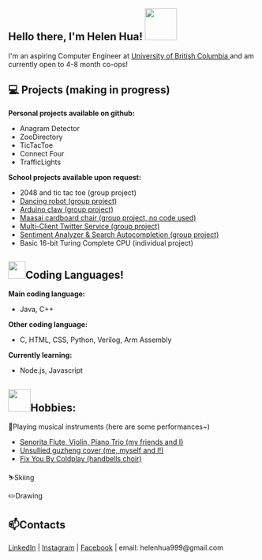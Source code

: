 <h2> Hello there, I'm Helen Hua! <img src="https://media.tenor.com/Wtn8qFUD9EIAAAAM/hello-wave.gif" width="65"></h2>

I'm an aspiring Computer Engineer at <a href="https://www.ubc.ca/">University of British Columbia </a> and am currently open to 4-8 month co-ops!

<h2> 💻 Projects (making in progress)</h2>

<b>Personal projects available on github:</b>

* Anagram Detector  
* ZooDirectory
* TicTacToe 
* Connect Four
* TrafficLights

<b>School projects available upon request:</b>

* 2048 and tic tac toe (group project)
* <a href="https://github.com/helenhua9600/Dancing-Robot"> Dancing robot (group project) </a>
* <a href="https://github.com/helenhua9600/Arduino-Claw"> Arduino claw (group project) </a>
* <a href="https://drive.google.com/file/d/1XMgLpLjlyYi9H2dq5SyU2drz8b6erJPX/view?usp=sharing"> Maasai cardboard chair (group project, no code used) </a>
* <a href="https://cpen221ubc.notion.site/Message-Queues-Pub-Sub-with-Twitter-c6656579f3794b268c74afcf0e9b4fe4"> Multi-Client Twitter Service (group project) </a>
* <a href="https://cpen221ubc.notion.site/n-grams-Autocompletion-and-Gender-Bias-a1354ae0091d4f5bac9aa6caa8310b51"> Sentiment Analyzer & Search Autocompletion (group project) </a>
* Basic 16-bit Turing Complete CPU (individual project)

<h2><img src="https://gifdb.com/images/thumbnail/bongo-cat-typing-f393t7cevkw08k3q.gif" width="35">Coding Languages!</h2>

<b> Main coding language: </b> 

* Java, C++

<b> Other coding language: </b>

* C, HTML, CSS, Python, Verilog, Arm Assembly

<b> Currently learning: </b>
* Node.js, Javascript

<h2><img src="https://i.pinimg.com/originals/e0/5e/61/e05e6141da33580ee2677ff7cbff7139.gif" width="45">Hobbies:</h2>

🎵Playing musical instruments (here are some performances~)
* <a href="https://drive.google.com/file/d/1drr6fn1aSTPCS7d_rdzhv7uKc68kl8WC/view?usp=sharing"> Senorita Flute, Violin, Piano Trio (my friends and I) </a>
* <a href="https://youtu.be/NfVrCQcJQHc"> Unsullied guzheng cover (me, myself and I!)</a>
* <a href="https://drive.google.com/file/d/1XzvmhCfZL8cg4-taBh7CFFhXfqtPId60/view?usp=sharing"> Fix You By Coldplay (handbells choir)</a>

⛷️Skiing 

✏️Drawing


<h2>📫Contacts </h2>
<a href="https://www.linkedin.com/in/helen-hua-49b277214/"> LinkedIn</a> | <a href="https://www.instagram.com/helenhua9600/"> Instagram</a> | <a href="https://www.facebook.com/helen.hua.7773"> Facebook</a> | email: helenhua999@gmail.com



<!--
**helenhua9600/helenhua9600** is a ✨ _special_ ✨ repository because its `README.md` (this file) appears on your GitHub profile.

Here are some ideas to get you started:

- 🔭 I’m currently working on ...
- 🌱 I’m currently learning ...
- 👯 I’m looking to collaborate on ...
- 🤔 I’m looking for help with ...
- 💬 Ask me about ...
- 📫 How to reach me: ...
- 😄 Pronouns: ...
- ⚡ Fun fact: ...
<img align='right' src="https://media.giphy.com/media/ieyl9zmCjO4b4t6qoY/giphy.gif" width="230">
-->

